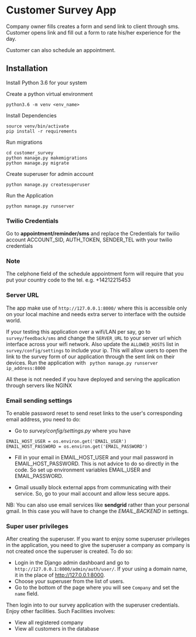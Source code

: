 # Customer Survey App
Company owner fills creates a form and send link to client through sms.
Customer opens link and fill out a form to rate his/her experience for the day.

Customer can also schedule an appointment.

## Installation
Install Python 3.6 for your system

Create a python virtual environment
```
python3.6 -m venv <env_name>
```
Install Dependencies
```
source venv/bin/activate
pip install -r requirements
```
Run migrations
```
cd customer_survey
python manage.py makemigrations
python manage.py migrate
```
Create superuser for admin account
```
python manage.py createsuperuser
```

Run the Application
```
python manage.py runserver
```

### Twilio Credentials
Go to **appointment/reminder/sms** and replace the Credentials for twilio account
ACCOUNT_SID, AUTH_TOKEN, SENDER_TEL with your twilio credentials

### Note
The celphone field of the schedule appointment form will require that you put your country code to the tel.
e.g. +14212215453

### Server URL
The app make use of `http://127.0.0.1:8000/` where this is accessible only on your local machine and needs extra server 
to interface with the outside world.

If your testing this application over a wifi/LAN per say, go to `survey/feedback/sms` and change the `SERVER_URL`
 to your server url which interface across your wifi network. Also update the `ALLOWED_HOSTS` list in 
 `survey/config/settings` to include your ip.
This will allow users to open the link to the survey form of our application through the sent link on their devices. 
Run the application with ` python manage.py runserver ip_address:8000`

All these is not needed if you have deployed and serving the application through servers like NGINX


### Email sending settings
To enable password reset to send reset links to the user's corresponding email address, you need to do:
- Go to *survey/config/settings.py* where you have
```
EMAIL_HOST_USER = os.environ.get('EMAIL_USER')
EMAIL_HOST_PASSWORD = os.environ.get('EMAIL_PASSWORD')
```
- Fill in your email in EMAIL_HOST_USER and your mail password in EMAIL_HOST_PASSWORD.
This is not advice to do so directly in the code. So set up environment variables EMAIL_USER and EMAIL_PASSWORD.

- Gmail usually block external apps from communicating with their service. So, go to your mail account and allow less
secure apps.

NB: You can also use email services like **sendgrid** rather than your personal gmail. In this case you will have to
change the *EMAIL_BACKEND* in settings.


### Super user privileges
After creating the superuser. If you want to enjoy some superuser privileges in the application,
you need to give the superuser a company as company is not created once the superuser is created. To do so:
- Login in the Django admin dashboard and go to `http://127.0.0.1:8000/admin/auth/user/`. If your using a domain name,
it in the place of http://127.0.0.1:8000.
- Choose your superuser from the list of users.
- Go to the bottom of the page where you will see `Company` and set the `name` field.

Then login into to our survey application with the superuser credentials. Enjoy other facilities.
Such Facilities involves:
- View all registered company
- View all customers in the database
